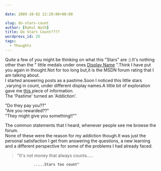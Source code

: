 ```yaml
---
  
date: 2009-10-02 12:29:00+00:00

slug: do-stars-count
author: [Rahul Nath]
title: Do Stars Count????
wordpress_id: 25
tags:
  - Thoughts
---
```


Quite a few of you might be thinking on what this "Stars" are :).It's nothing other than the " little medals under ones [Display Name](http://social.msdn.microsoft.com/Profile/en-US/?user=Rahul%20P%20Nath&referrer=http%3a%2f%2fsocial.msdn.microsoft.com%2fforums%2fen-US%2fwpf%2fthreads%2f&rh=6B76a24eG8mIv3Gbc46komILEicsF8SS2q2mVnak%2bVQ%3d&sp=forums) ".Think I have put you again in thought.Not for too long but,it is the MSDN forum rating that I am talking about.  
I started answering posts as a pastime.Soon I noticed this little stars ,varying in count, under different display names.A little bit of exploration gave me [this ](http://social.msdn.microsoft.com/Forums/en-US/help#310)piece of information.  
The 'Pastime' turned an 'Addiction'.

"Do they pay you??"  
"Are you rewarded??"  
"They might give you something!!""

The common statements that I heard, whenever people see me browse the forum.  
None of these were the reason for my addiction though.It was just the personal satisfaction I get from answering the questions, a new learning and a different perspective for some of the problems I had already faced.

> "It's not money that always counts.....

                 .....Stars too count"
